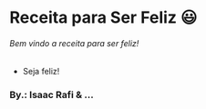 # Receita para Ser Feliz :smiley:

###### Bem vindo a receita para ser feliz!

- Seja feliz!



### By.: Isaac Rafi & ...


